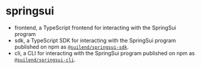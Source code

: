 # springsui

- frontend, a TypeScript frontend for interacting with the SpringSui program
- sdk, a TypeScript SDK for interacting with the SpringSui program published on npm as [`@suilend/springsui-sdk`](https://www.npmjs.com/package/@suilend/springsui-sdk).
- cli, a CLI for interacting with the SpringSui program published on npm as [`@suilend/springsui-cli`](https://www.npmjs.com/package/@suilend/springsui-cli).
